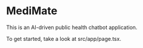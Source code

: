 # MediMate

This is an AI-driven public health chatbot application.

To get started, take a look at src/app/page.tsx.
